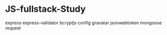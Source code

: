 # JS-fullstack-Study

express express-validator bcryptjs config gravatar jsonwebtoken mongoose request
